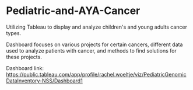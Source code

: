 # Pediatric-and-AYA-Cancer
Utilizing Tableau to display and analyze children's and young adults cancer types.

Dashboard focuses on various projects for certain cancers, different data used to analyze patients with cancer, and methods to find solutions for these projects.

Dashboard link: https://public.tableau.com/app/profile/rachel.woeltje/viz/PediatricGenomicDataInventory-NSS/Dashboard1
